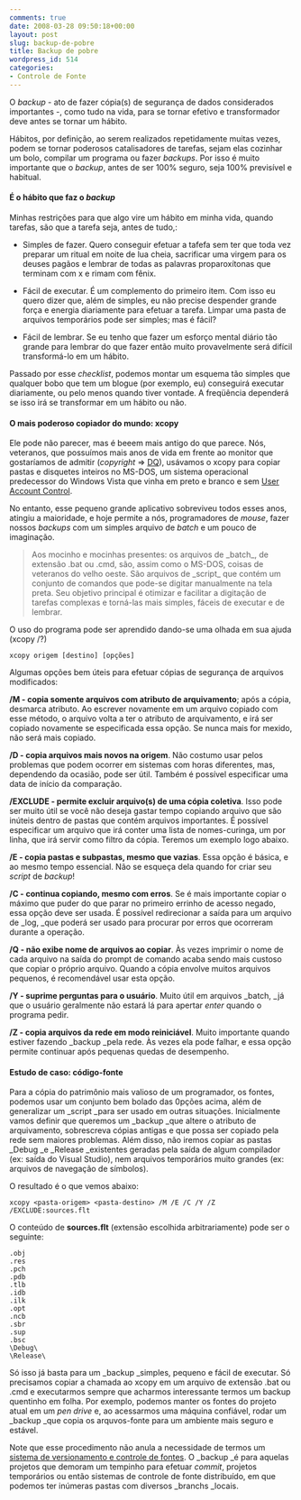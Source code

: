 ```yaml
---
comments: true
date: 2008-03-28 09:50:18+00:00
layout: post
slug: backup-de-pobre
title: Backup de pobre
wordpress_id: 514
categories:
- Controle de Fonte
---
```


O _backup_ - ato de fazer cópia(s) de segurança de dados considerados importantes -, como tudo na vida, para se tornar efetivo e transformador deve antes se tornar um hábito.

Hábitos, por definição, ao serem realizados repetidamente muitas vezes, podem se tornar poderosos catalisadores de tarefas, sejam elas cozinhar um bolo, compilar um programa ou fazer _backups_. Por isso é muito importante que o _backup_, antes de ser 100% seguro, seja 100% previsível e habitual.




#### É o hábito que faz o _backup_


Minhas restrições para que algo vire um hábito em minha vida, quando tarefas, são que a tarefa seja, antes de tudo,:



	
  * Simples de fazer. Quero conseguir efetuar a tafefa sem ter que toda vez preparar um ritual em noite de lua cheia, sacrificar uma virgem para os deuses pagãos e lembrar de todas as palavras proparoxítonas que terminam com x e rimam com fênix.

	
  * Fácil de executar. É um complemento do primeiro item. Com isso eu quero dizer que, além de simples, eu não precise despender grande força e energia diariamente para efetuar a tarefa. Limpar uma pasta de arquivos temporários pode ser simples; mas é fácil?

	
  * Fácil de lembrar. Se eu tenho que fazer um esforço mental diário tão grande para lembrar do que fazer então muito provavelmente será difícil transformá-lo em um hábito.


Passado por esse _checklist_, podemos montar um esquema tão simples que qualquer bobo que tem um blogue (por exemplo, eu) conseguirá executar diariamente, ou pelo menos quando tiver vontade. A freqüência dependerá se isso irá se transformar em um hábito ou não.


#### O mais poderoso copiador do mundo: xcopy


Ele pode não parecer, mas é beeem mais antigo do que parece. Nós, veteranos, que possuímos mais anos de vida em frente ao monitor que gostaríamos de admitir (_copyright_  => [DQ](http://www.cbrasil.org/wiki/index.php?title=DQuadros)), usávamos o xcopy para copiar pastas e disquetes inteiros no MS-DOS, um sistema operacional predecessor do Windows Vista que vinha em preto e branco e sem [User Account Control](http://technet2.microsoft.com/WindowsVista/en/library/0d75f774-8514-4c9e-ac08-4c21f5c6c2d91033.mspx).

No entanto, esse pequeno grande aplicativo sobreviveu todos esses anos, atingiu a maioridade, e hoje permite a nós, programadores de _mouse_, fazer nossos _backups_ com um simples arquivo de _batch_ e um pouco de imaginação.


<blockquote>Aos mocinho e mocinhas presentes: os arquivos de _batch_, de extensão .bat ou .cmd, são, assim como o MS-DOS, coisas de veteranos do velho oeste.  São arquivos de _script_ que contém um conjunto de comandos que pode-se digitar manualmente na tela preta. Seu objetivo principal é otimizar e facilitar a digitação de tarefas complexas e torná-las mais simples, fáceis de executar e de lembrar.</blockquote>


O uso do programa pode ser aprendido dando-se uma olhada em sua ajuda (xcopy /?)

    
    xcopy origem [destino] [opções]


Algumas opções bem úteis para efetuar cópias de segurança de arquivos modificados:

**/M - copia somente arquivos com atributo de arquivamento**; após a cópia, desmarca atributo. Ao escrever novamente em um arquivo copiado com esse método, o arquivo volta a ter o atributo de arquivamento, e irá ser copiado novamente se especificada essa opção. Se nunca mais for mexido, não será mais copiado.

**/D - copia arquivos mais novos na origem**. Não costumo usar pelos problemas que podem ocorrer em sistemas com horas diferentes, mas, dependendo da ocasião, pode ser útil. Também é possível especificar uma data de início da comparação.

**/EXCLUDE - permite excluir arquivo(s) de uma cópia coletiva**. Isso pode ser muito útil se você não deseja gastar tempo copiando arquivo que são inúteis dentro de pastas que contém arquivos importantes. É possível especificar um arquivo que irá conter uma lista de nomes-curinga, um por linha, que irá servir como filtro da cópia. Teremos um exemplo logo abaixo.

**/E - copia pastas e subpastas, mesmo que vazias**. Essa opção é básica, e ao mesmo tempo essencial. Não se esqueça dela quando for criar seu _script_ de _backup_!

**/C - continua copiando, mesmo com erros**. Se é mais importante copiar o máximo que puder do que parar no primeiro errinho de acesso negado, essa opção deve ser usada. É possível redirecionar a saída para um arquivo de _log, _que poderá ser usado para procurar por erros que ocorreram durante a operação.

**/Q - não exibe nome de arquivos ao copiar**. Às vezes imprimir o nome de cada arquivo na saída do prompt de comando acaba sendo mais custoso que copiar o próprio arquivo. Quando a cópia envolve muitos arquivos pequenos, é recomendável usar esta opção.

**/Y - suprime perguntas para o usuário**. Muito útil em arquivos _batch, _já que o usuário geralmente não estará lá para apertar _enter_ quando o programa pedir.

**/Z - copia arquivos da rede em modo reiniciável**. Muito importante quando estiver fazendo _backup _pela rede. Às vezes ela pode falhar, e essa opção permite continuar após pequenas quedas de desempenho.


#### Estudo de caso: código-fonte


Para a cópia do patrimônio mais valioso de um programador, os fontes, podemos usar um conjunto bem bolado das 0pções acima, além de generalizar um _script _para ser usado em outras situações. Inicialmente vamos definir que queremos um _backup _que altere o atributo de arquivamento, sobrescreva cópias antigas e que possa ser copiado pela rede sem maiores problemas. Além disso, não iremos copiar as pastas _Debug _e _Release _existentes geradas pela saída de algum compilador (ex: saída do Visual Studio), nem arquivos temporários muito grandes (ex: arquivos de navegação de símbolos).

O resultado é o que vemos abaixo:

    
    xcopy <pasta-origem> <pasta-destino> /M /E /C /Y /Z /EXCLUDE:sources.flt


O conteúdo de **sources.flt** (extensão escolhida arbitrariamente) pode ser o seguinte:

    
    .obj
    .res
    .pch
    .pdb
    .tlb
    .idb
    .ilk
    .opt
    .ncb
    .sbr
    .sup
    .bsc
    \Debug\
    \Release\


Só isso já basta para um _backup _simples, pequeno e fácil de executar. Só precisamos copiar a chamada ao xcopy em um arquivo de extensão .bat ou .cmd e executarmos sempre que acharmos interessante termos um backup quentinho em folha. Por exemplo, podemos manter os fontes do projeto atual em um _pen drive_ e, ao acessarmos uma máquina confiável, rodar um _backup _que copia os arquvos-fonte para um ambiente mais seguro e estável.

Note que esse procedimento não anula a necessidade de termos um [sistema de versionamento e controle de fontes](http://www.caloni.com.br/guia-basico-de-controle-de-codigo-source-safe). O _backup _é para aquelas projetos que demoram um tempinho para efetuar _commit_, projetos temporários ou então sistemas de controle de fonte distribuído, em que podemos ter inúmeras pastas com diversos _branchs _locais.
